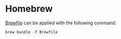 # Homebrew

[Brewfile](Homebrew/Brewfile) can be applied with the following command:

```shell
brew bundle -f Brewfile
```
